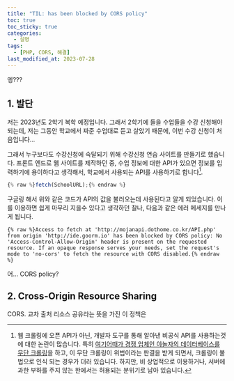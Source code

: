 ```yaml
---
title: "TIL: has been blocked by CORS policy"
toc: true
toc_sticky: true
categories:
  - 설명
tags:
  - [PHP, CORS, 해결]
last_modified_at: 2023-07-28
---
```



엥???
## 1. 발단
저는 2023년도 2학기 복학 예정입니다. 그래서 2학기에 들을 수업들을 수강 신청해야되는데, 저는 그동안 학교에서 짜준 수업대로 듣고 살았기 때문에, 이번 수강 신청이 처음입니다...  
  
그래서 누구보다도 수강신청에 숙달되기 위해 수강신청 연습 사이트를 만들기로 했습니다. 프론트 엔드로 웹 사이트를 제작하던 중, 수업 정보에 대한 API가 있으면 정보를 입력하기에 용이하다고 생각해서, 학교에서 사용되는 API를 사용하기로 합니다[^1].
```JavaScript
{% raw %}fetch(SchoolURL);{% endraw %}
```
구글링 해서 위와 같은 코드가 API의 값을 불러오는데 사용된다고 알게 되었습니다. 이를 이용하면 쉽게 마무리 지을수 있다고 생각하던 찰나, 다음과 같은 에러 메세지를 만나게 됩니다.
```
{% raw %}Access to fetch at 'http://mojanapi.dothome.co.kr/API.php' from origin 'http://ide.goorm.io' has been blocked by CORS policy: No 'Access-Control-Allow-Origin' header is present on the requested resource. If an opaque response serves your needs, set the request's mode to 'no-cors' to fetch the resource with CORS disabled.{% endraw %}
```
어... CORS policy?  

## 2. Cross-Origin Resource Sharing
CORS. 교차 출처 리소스 공유라는 뜻을 가진 이 정책은 


[^1]: 웹 크롤링에 오픈 API가 아닌, 개발자 도구를 통해 알아낸 비공식 API를 사용하는것에 대한 논란이 많습니다. 특히 [여기어때가 경쟁 업체인 야놀자의 데이터베이스를 무단 크롤링](https://www.etnews.com/20200211000365)을 하고, 이 무단 크롤링이 위법이라는 판결을 받게 되면서, 크롤링이 불법으로 인식 되는 경우가 더러 있습니다. 하지만, 비 상업적으로 이용하거나, 서버에 과한 부하를 주지 않는 한에서는 허용되는 분위기로 남아 있습니다.
[^2]: 위 코드는 GET을 이용한 통신 방식을 사용하였지만, 실제로는 POST를 이용했습니다.
